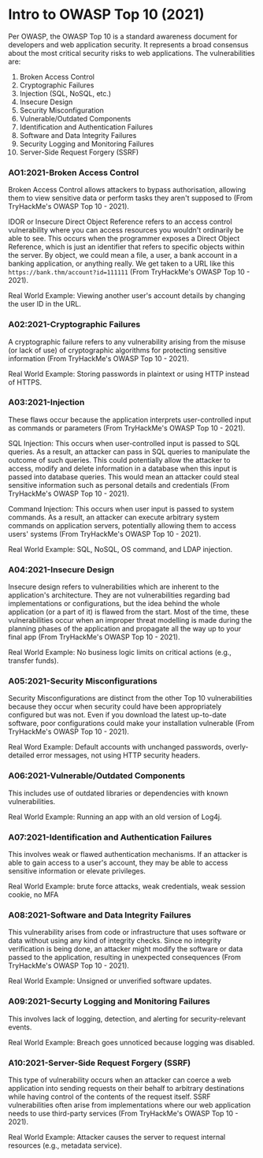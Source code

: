 # Intro to OWASP Top 10 (2021)

Per OWASP, the OWASP Top 10 is a standard awareness document for developers and web application security. It represents a broad consensus about the most critical security risks to web applications. The vulnerabilities are:

1. Broken Access Control
2. Cryptographic Failures
3. Injection (SQL, NoSQL, etc.)
4. Insecure Design
5. Security Misconfiguration
6. Vulnerable/Outdated Components
7. Identification and Authentication Failures
8. Software and Data Integrity Failures
9. Security Logging and Monitoring Failures
10. Server-Side Request Forgery (SSRF)

### AO1:2021-Broken Access Control
Broken Access Control allows attackers to bypass authorisation, allowing them to view sensitive data or perform tasks they aren't supposed to (From TryHackMe's OWASP Top 10 - 2021).

IDOR or Insecure Direct Object Reference refers to an access control vulnerability where you can access resources you wouldn't ordinarily be able to see. This occurs when the programmer exposes a Direct Object Reference, which is just an identifier that refers to specific objects within the server. By object, we could mean a file, a user, a bank account in a banking application, or anything really. We get taken to a URL like this `https://bank.thm/account?id=111111` (From TryHackMe's OWASP Top 10 - 2021).

Real World Example: Viewing another user's account details by changing the user ID in the URL.

### A02:2021-Cryptographic Failures
A cryptographic failure refers to any vulnerability arising from the misuse (or lack of use) of cryptographic algorithms for protecting sensitive information (From TryHackMe's OWASP Top 10 - 2021).

Real World Example: Storing passwords in plaintext or using HTTP instead of HTTPS.

### A03:2021-Injection
These flaws occur because the application interprets user-controlled input as commands or parameters (From TryHackMe's OWASP Top 10 - 2021).

SQL Injection: This occurs when user-controlled input is passed to SQL queries. As a result, an attacker can pass in SQL queries to manipulate the outcome of such queries. This could potentially allow the attacker to access, modify and delete information in a database when this input is passed into database queries. This would mean an attacker could steal sensitive information such as personal details and credentials (From TryHackMe's OWASP Top 10 - 2021).

Command Injection: This occurs when user input is passed to system commands. As a result, an attacker can execute arbitrary system commands on application servers, potentially allowing them to access users' systems (From TryHackMe's OWASP Top 10 - 2021).

Real World Example: SQL, NoSQL, OS command, and LDAP injection.

### A04:2021-Insecure Design
Insecure design refers to vulnerabilities which are inherent to the application's architecture. They are not vulnerabilities regarding bad implementations or configurations, but the idea behind the whole application (or a part of it) is flawed from the start. Most of the time, these vulnerabilities occur when an improper threat modelling is made during the planning phases of the application and propagate all the way up to your final app (From TryHackMe's OWASP Top 10 - 2021).

Real World Example: No business logic limits on critical actions (e.g., transfer funds).

### A05:2021-Security Misconfigurations
Security Misconfigurations are distinct from the other Top 10 vulnerabilities because they occur when security could have been appropriately configured but was not. Even if you download the latest up-to-date software, poor configurations could make your installation vulnerable (From TryHackMe's OWASP Top 10 - 2021).

Real Word Example: Default accounts with unchanged passwords, overly-detailed error messages, not using HTTP security headers.

### A06:2021-Vulnerable/Outdated Components
This includes use of outdated libraries or dependencies with known vulnerabilities.

Real World Example: Running an app with an old version of Log4j.

### A07:2021-Identification and Authentication Failures
This involves weak or flawed authentication mechanisms. If an attacker is able to gain access to a user's account, they may be able to access sensitive information or elevate privileges.

Real World Example: brute force attacks, weak credentials, weak session cookie, no MFA

### A08:2021-Software and Data Integrity Failures
This vulnerability arises from code or infrastructure that uses software or data without using any kind of integrity checks. Since no integrity verification is being done, an attacker might modify the software or data passed to the application, resulting in unexpected consequences (From TryHackMe's OWASP Top 10 - 2021).

Real World Example: Unsigned or unverified software updates.

### A09:2021-Securty Logging and Monitoring Failures
This involves lack of logging, detection, and alerting for security-relevant events.

Real World Example: Breach goes unnoticed because logging was disabled.

### A10:2021-Server-Side Request Forgery (SSRF)
This type of vulnerability occurs when an attacker can coerce a web application into sending requests on their behalf to arbitrary destinations while having control of the contents of the request itself. SSRF vulnerabilities often arise from implementations where our web application needs to use third-party services (From TryHackMe's OWASP Top 10 - 2021).

Real World Example: Attacker causes the server to request internal resources (e.g., metadata service).


